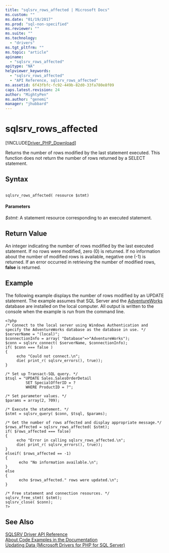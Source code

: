 ```yaml
---
title: "sqlsrv_rows_affected | Microsoft Docs"
ms.custom: ""
ms.date: "01/19/2017"
ms.prod: "sql-non-specified"
ms.reviewer: ""
ms.suite: ""
ms.technology: 
  - "drivers"
ms.tgt_pltfrm: ""
ms.topic: "article"
apiname: 
  - "sqlsrv_rows_affected"
apitype: "NA"
helpviewer_keywords: 
  - "sqlsrv_rows_affected"
  - "API Reference, sqlsrv_rows_affected"
ms.assetid: 6f43fbfc-fc92-449b-82d0-33fa780e8f09
caps.latest.revision: 24
author: "MightyPen"
ms.author: "genemi"
manager: "jhubbard"
---
```

# sqlsrv_rows_affected
[!INCLUDE[Driver_PHP_Download](../../includes/driver_php_download.md)]

Returns the number of rows modified by the last statement executed. This function does not return the number of rows returned by a SELECT statement.  
  
## Syntax  
  
```  
  
sqlsrv_rows_affected( resource $stmt)  
```  
  
#### Parameters  
*$stmt*: A statement resource corresponding to an executed statement.  
  
## Return Value  
An integer indicating the number of rows modified by the last executed statement. If no rows were modified, zero (0) is returned. If no information about the number of modified rows is available, negative one (-1) is returned. If an error occurred in retrieving the number of modified rows, **false** is returned.  
  
## Example  
The following example displays the number of rows modified by an UPDATE statement. The example assumes that SQL Server and the [AdventureWorks](http://go.microsoft.com/fwlink/?LinkID=67739) database are installed on the local computer. All output is written to the console when the example is run from the command line.  
  
```  
<?php  
/* Connect to the local server using Windows Authentication and  
specify the AdventureWorks database as the database in use. */  
$serverName = "(local)";  
$connectionInfo = array( "Database"=>"AdventureWorks");  
$conn = sqlsrv_connect( $serverName, $connectionInfo);  
if( $conn === false )  
{  
     echo "Could not connect.\n";  
     die( print_r( sqlsrv_errors(), true));  
}  
  
/* Set up Transact-SQL query. */  
$tsql = "UPDATE Sales.SalesOrderDetail   
         SET SpecialOfferID = ?   
         WHERE ProductID = ?";  
  
/* Set parameter values. */  
$params = array(2, 709);  
  
/* Execute the statement. */  
$stmt = sqlsrv_query( $conn, $tsql, $params);  
  
/* Get the number of rows affected and display appropriate message.*/  
$rows_affected = sqlsrv_rows_affected( $stmt);  
if( $rows_affected === false)  
{  
     echo "Error in calling sqlsrv_rows_affected.\n";  
     die( print_r( sqlsrv_errors(), true));  
}  
elseif( $rows_affected == -1)  
{  
      echo "No information available.\n";  
}  
else  
{  
      echo $rows_affected." rows were updated.\n";  
}  
  
/* Free statement and connection resources. */  
sqlsrv_free_stmt( $stmt);  
sqlsrv_close( $conn);  
?>  
```  
  
## See Also  
[SQLSRV Driver API Reference](../../connect/php/sqlsrv-driver-api-reference.md)  
[About Code Examples in the Documentation](../../connect/php/about-code-examples-in-the-documentation.md)  
[Updating Data &#40;Microsoft Drivers for PHP for SQL Server&#41;](../../connect/php/updating-data-microsoft-drivers-for-php-for-sql-server.md)  
  

